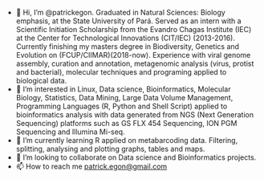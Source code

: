 - 👋 Hi, I’m @patrickegon.
  Graduated in Natural Sciences: Biology emphasis, at the State University of Pará. 
  Served as an intern with a Scientific Initiation Scholarship from the Evandro Chagas Institute (IEC) at the Center for Technological Innovations (CIT/IEC) (2013-2016).
  Currently finishing my masters degree in Biodiversity, Genetics and Evolution on (FCUP/CIIMAR)(2018-now).
  Experience with viral genome assembly, curation and annotation, metagenomic analysis (virus, protist and bacterial), molecular techniques and programing applied to biological data. 
- 👀 I’m interested in Linux, Data science, Bioinformatics, Molecular Biology, Statistics, Data Mining, Large Data Volume Management, Programming Languages (R, Python and Shell Script) applied to bioinformatics analysis with data generated from NGS (Next Generation Sequencing) platforms such as GS FLX 454 Sequencing, ION PGM Sequencing and Illumina Mi-seq.
- 🌱 I’m currently learning R applied on metabarcoding data. Filtering, splitting, analysing and plotting graphs, tables and maps.
- 💞️ I’m looking to collaborate on Data science and Bioinformatics projects.
- 📫 How to reach me patrick.egon@gmail.com

<!---
patrickegon/patrickegon is a ✨ special ✨ repository because its `README.md` (this file) appears on your GitHub profile.
You can click the Preview link to take a look at your changes.
--->
